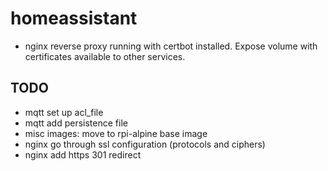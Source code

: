 # homeassistant

- nginx reverse proxy running with 
certbot installed. Expose volume with
certificates available to other services.

## TODO

- mqtt set up acl_file
- mqtt add persistence file
- misc images: move to rpi-alpine base image
- nginx go through ssl configuration (protocols and ciphers)
- nginx add https 301 redirect
